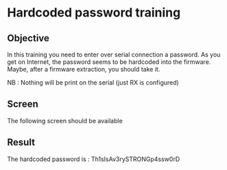 # Hardcoded password training
## Objective

In this training you need to enter over serial connection a password.
As you get on Internet, the password seems to be hardcoded into the firmware. Maybe, after a firmware extraction, you should take it.

NB : Nothing will be print on the serial (just RX is configured)

## Screen

The following screen should be  available

## Result

The hardcoded password is : Th1sIsAv3rySTRONGp4ssw0rD

